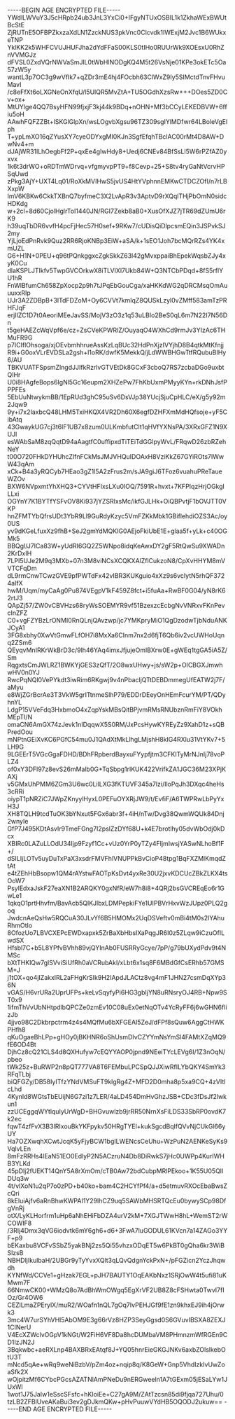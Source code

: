 -----BEGIN AGE ENCRYPTED FILE-----
YWdlLWVuY3J5cHRpb24ub3JnL3YxCi0+IFgyNTUxOSBIL1k1ZkhaWExBWUtBcStE
ZjRUTnE5OFBPZkxzaXdLN1ZzckNUS3pkVnc0Clcvdk1IWExjM2Jvc1B6WUkxeTNP
YklKK2k5WHFCVUJHUFJha2dYdFFaS00KLS0tIHo0RUUrWk9XOEsxU0RhZnVVMGJz
dFVSL0ZxdVQrNWVaSmJlL0tWbHlNODgKQ4M5t26VsNje01KPe3okETc5Oa57zW5y
wantL3p7OC3g9wVfIk7+qZDr3mE4hj4FOcbh63ClWxZ9Iy5SIMctdTnvFHvuMavI
/c8eFfXt6oLXGNeOnXfqU/l5UlQR5MvZtA+TU5OGdhXzsRw+++DOes5ZD0Cv+ox+
MtUYlge4QQ7BsyHFN99fjxjF3kj44k9BDq+nOHN+Mf3bCCyLEKEDBVW+6ffiu5oH
AAwhFQFZZBt+lSKGlGlpXn/wsLOgvbXgsu96TZ309sgIYlMDfwr64LBoleVgElph
T+ypLmXO16qZYusXY7cyeODYxgMI0KJn3SgfEfqhTBclAC00rMt4D8AW+DwNv4+m
dJAjWR31lLhOegbFf2P+qxEe4gIwHdy8+Uedj6CNEv84BfSsLl5W6rPZfAZ0yxvx
1k6t3drWO+oRDTmWDrvq+vfgmyvpPT9+f8Cevp+25+S8tv4ryGaNtVcrvHPSqUwd
zPkg3AjY+UXT4Lq01/RoXkMVIHwS5jvUS4HtYVphnnEMKwCTDCZOfI/n7rLBXxpW
ImV6KBKw6CkkTXBnQ7byfmeC3X2LvApR3v3AptvD9rXQqlTHjPbOmN0sidcHDKdg
w+2cl+8d60CjolHglrToI1440JN/RGI7Zekb8aB0+XusOfXJZ7jTR69dZUmU6rK9
h39uqTbDR6vvfH4pcFjHec57H0sef+9RKw7/cUDisQiDlpcsmEQin3JSPvkSJ2my
YjLjoEdPnRvk9Quz2RR6RjoKNBp3EiW+aSA/k+1sEO1Joh7bcMQrRZs4YK4xmUZL
G6+H1N+0PEU+q96tPQnkggxcZgkSkkZ63l42gMvxppaiBhEpekWqsbZJy4xyK0Cu
dlaKSPLJTIkfv5TwpGVCOrkwX8iTLVIXl7Ukb84W+Q3NTCbPDqd+8fS5rflYU1hR
FnWlBfumCh658ZpXocp2p9h7tJPqEbGouCga/xaHKKdWG2qDRCMsqOmAuuuxxRIp
UJr3A2ZDBpB+3ITdFDZoM+Oy6CVVt7kmlqZ8QUSkLzyl0vZMff583amTzPRHFJqF
erjIIZC1D7t0AeoriMEeJavSS/MojV3zO3z1q53uLBIo2BeS0qL6m7N22I7N56Dn
t5geHAEZcWqVpf6e/cz+ZsCVeKPWRlZ/OuyaqO4WXhCd9rmJv3YIzAc6THMuFR9G
p7ICIflOhsoga/xjOEvbmhhrueAssKzLqBUc32HdPnXjzIVYjhD8B4qtkMtKfnjj
R9i+G0oxVLrEVDSLa2gsh+l1oRK/dwfK5MekkQ/jLdWWBHGwTtfRQubuBIHy6/AU
TBKVUATFSpsmZlngdJJIfkRzrlvGTVEtDk8GCxF3cboQ7RS7zcbaDGo9uxbtQIHr
U0i8HAgfeBops6IgNl5Gc16eupm2XHZePw7FhKbUxmPMyyKYn+rkDNhJsfPPPFEs
5EbUuNtwykmBB/1EpRUd3ghC95uSv6DsVJp38YUcjSjuCpHLC/eX/g5y92m2Jqw9
9y+i7x2IaxbcQ48LHM5TxiHKQX4VR2Dh60X6egfDZHFXmMdHQfsoje+yF5CibAtq
43GwaykUG7cj3t6lF1UB7x8zum0ULKmbfutClt1qHVfYXNsPA/3XRxGFZ1N9XUJl
esWAbSaM8zqQqtD94aAagtfC0uffipxdTiTEiTdGGlpyWvL/FRqwD26zbRZehNeY
t00O720FHkDYHUhcZlfnFCkMsJMJVHQuIDOAxH8VziKkZ67GYiROts7IWwW43qAm
xCk+B4a3yRQCyb7HEao3gZ1l5A2zFrus2m/sJA9giJ6TFoz6vuahuPReTaueWZOv
BXW6NVpxmtYhXHQ3+CYVtHFIxsLXu0IOQ/7591R+hvxt+7KFPIqzHrjOGkglLLxi
OGYnY7K1BYTfYSFvOV8Ki937jYZSRlxsMc/ikfGJLHk+OiQBPvtjF1bOVJTT0VKP
hnZFMTYbQfrsUDt3YbR9Ll9GuRdyKzyc5VmFZKkMbk1GBiflehdiOZS3Ac/oy0US
yv9dKGeLfuxXz9fhB+SeJ2gmYdMQKIG0AEjoFkiUbE1E+glaa5f+yLk+c40OGMk5
BBQgl/J7ICa83W+yUdRI6GQ2Z5WNpo8idqKeAwxDY2gF5RtQwSu9XWADn2KrDxIH
7LPI5UJe2M9q3MXb+07n3M8viNCsXCQKXAlZflCukzoN8/CpXvHHYM8mVVTCFqDm
dL9rmCnwTCwzGVE9pfPWTdFx42vIBR3KUKguio4xXz9s6vcIytN5rhQF3724aIfX
hwM/Uqm/myCaAg0Pu874VEgpV1kF459Z8fct+i5fuAa+RwBF0G04/yN8rK62rtJ3
QApZj57/ZW0vCBVHzs68ryWsSOEMYR9vf51BzexzcEcbgNvVNRxvFKnPevcInZFZ
C0+vgFZYBzLrONMI0RnQLnjQAvzwp/jc7YMKpryMiO1QgDzodwTjbNduANKJCyA1
3FG8xbhy0XwVtGmwFLfOH7i8MxXa6CInm7nx2d6fjT6Qb6iv2vcUWHoUqnq2ZSm6
QEyqvMnIRKrWkBrD3c/9lh46YAq4imxJfjujeOmlBXrw0E+gWEq1tgGA5iA5Z/Sm
RqgxtsCmJWLRZ1BWKYjGES3zQfT/2O8wxUHwy+js/sW2p+OICBGXJmwhwHV0n0YJ
RwcPqNQl0VePYkdt3iwRim6RKgwj9v4nPbacljQTtDEBDmmegUfEATW2j7F/aMyu
e8WjZGrBcrAe3T3VkW5grITtnmeSlhP79/EDDrDEeyOnHEmFcurYM/PT/QDyhnYL
LdgP15VVeFdq3HxbmoO4xZqpYskMBsQitBPjvmRMsRNUbznRmFiY8VOkhMEpTI/N
omaCN6AmGX74zJevk1nIDqqwX5S0RM/JxPcsHywKYREyZz9XahD1z+sQBPredOou
mNPtnGEiXvKC6PGfC54mu0J1QAdXtMkLlhgLMjshH8kIG4RXlu31VtYKv7+5LH9G
9LGEErT5VGcGgaFDHD/BDhFRpberdBayxuFYypfjtm3CFKITyMrNJnIj78voPLZ4
of0xY3DFl97z8evS26mMalb0G+TqSbpg1rlKUK422VrifkZA1JGC36M23XPjKAXj
v5GMxUhPMM6ZGm3U6wc0LilLXG3fKTUVF345a7lzi/IloPqJh3DXqc4heHs3cRRi
oiypT1pNRZiC7JWpZKnyylHyxL0PEFuOYXRjJW9/t/EvfiF/A6TWPRwLbPyYxH3J
XH8TQLH9tcdTuOK3bYNxut5FGx6abr3f+4iH/nTw/Dvg38QwmWQUk84Dnj2wnyIe
GfP7J495KDtAsvIr9TmeFGng7I2pslZzDYf68U+k4E7brotlhy05dvWbOdj0kDcx
XBIRc0LAZuLLOdU34Ijp9Fzyf1Cc+vUz0YrP0yTZy4FIjmlwsjYASwNLhoBf1F+/
dSILIjLOTv5uyDuTxPaX3xsdrFMVFhlVNUPPkBvCioP48tpg1BqFXZMlKmqdZtAt
e4tZEhHbBsopw1QM4rAYstwFAOTpKsDvt4yxRe30U2jxvKDCUcZBkZLKX4tsOoW7
PsylEdxaJskF27eaXN1B2ARQKY0gxNfR/eW7h8i8+4QRj2bsGVCREqEo6r1GwLe1
1qkqO1prtHhvfm/BavAcb5QlKJlbxLDMPepkiFYe1UIPBVrHxvWzJUpz0PLQ2goq
JwdcnAeQsHw5RQCuA30JLvYf6B5HMOMx2UqDSVeftv0mBi4tM0s2lYAhuRhmOtIo
8OfozUo7LBVCXEPcEWDxapxk5ZrBaXbHbsIXaPqgJR6I0z5ZLqw9iCzuOfILwdSX
Hfsbl7C+b5L8YPfvBVhh89vjQYInAb0FUSRRyGcye/7pP/g79bUXydPdv9t4NMSc
bXtTHKlQw7glSVviSiUfRh0aVCRubAkI/xLbt6x1sq8F6MBdGfCsERhb57GMSM+J
j1tOX+qo4jIZakxIRL2aFHgKrSIk9H2IApdJLACtz8vg4mF1JHN27csmDqXYp36N
vGAS/H6vrURa2UprUFPs+keLvSqyfyPi6HG3gbIjYN8uRNsryOJ4RB+Npw9ST0x9
1ifmThVvUbNHtpdlbQPCZe0zmEv10C08uEx0etNqOTv4YcRyFF6j6wGHN6flizJb
4jjvo98C2Dkbrpctrm4z4s4MQfMu6bXFGEAI5ZeJ/dFPf8sQuw6AggCtHWKPHfh8
qKuOgaeBhLPp+gHOy0jBKHNR6oShUsmDIvCZYYmNsYmSl4FAMtXZqMQ9fE6OD4Bt
DjhCz8cQ21CLS4d8QXHufyw7cEQYYAOP0jpnd9NEeiTYcLEVg6I/1Z3nOqN/pbeo
tWk25z+BuRWP2n8pQT777VA8T6FEMbuLPCSpQJJXiwRfILYbQKY4SmYk3RFqTLbj
biQFGZy/DB58IyITfzYNdVMSuFT9klgRg4Z+MFD2D0mha8p5xa9CQ+4zVItIcLhd
4KynId8WGtsTbEUijN6G7zi1z7LER/4aLD454DmHvGhzJSB+CDc3fDsJf2lwkun1
zzUCEggqWYtlquIyUrWgD+BHGvuwlzb9jrRR50NrnXsFiLDS33SbRP0ovdK7k2ec
fqwT4zfFvX3B3IRIxouBkYKFpykv50HRgTYEl+kukSgcdBqlfQVvNjCUkGl66yUY
Ha7OZXwqhXCwtJcqK5yFjyBCW1bgILWENcsCeUhu+WzPuN2AENKeSyKs9VqlvLEn
8mFzRRHs4lEaN51EO0EdlyP2N5ACzruN4Db8DiRwkS7jHc0UWPp4KurIWHB3YLKd
45pDlj2fUEKT14QnY5A8rXmOm/cTB0Aw72bdCubpMRlPEkoo+1K55U05QlIDUq3w
4t/vlXoN1u2qP7o0zPD+b40ko+bam4C2HCYfPf4/a+d5etmuvRXOcEbaBwsZcQri
8kEluiAjfv6aRnBhwKWPAI1Y29IhCZ9uq5SAWbMHSRTQcEu0bywySCp98DfgVnRj
otX/LyKLHorfrm1uHp6aNhEHiFbDZA4urV2kM+7XGJTWwH8hL+WemST2rWCOWIF8
/3RIj4Dmx3qVG6iodvtk6mY6gh6+d6+3FwA7luGODUL61KVcn7a14ZAGo3YYF+p9
bEKaxbu8VCFvSSbZ5yakBNj2zs5Qi55vhzxODqET5w6PkBT0gQha6kr3WiBSlzsB
NBHDljIkulbaH/2UBGr9yTyYvxXQlt3qLQvQdgnYckPxN+/pFGZicn2YczJhqwdh
KYNfWd/CCVe1+gHzak7EGL+pJH7BAUTY1OqEAKbNxz1SRjOwW4t5ufi81uKMwm7F
66NmwCK00+WMzQ8o7AdBhWmOWgq5EgXrVF2UB8Z8cFSHwta0TwvI7fIOz/Gr4OW6
CEZlLmaZPErylX/muR2/WOafn1nQL7gOq7IvPEHJGf9fE1zn9khxEJ9ih4jOrwk3
3mc4W7urSYhVHl5AbOM9E3g66rVz8HZP3SeyGgsd0S6GVuvIBSXA8ZEXJ1CINerU
V4EcXZWclvOGpV1kNGt/W2FiH6VF8Da8hcDUMbaVM8PHmnzmWfRGEn9CD1IzJN2J
3Bqkwbc+aeRXLnp4BAXBRxEAtqf8J+YQ05hnrEieGKGJNKv6axbZOlslkebOtU3T
mNcd5qAe+wRq9weNiBzbV/pZm4oz+nqip8q/K8GeW+Gnp5VhdIzkIvUwZoaSfk2X
wOjpitzMf6CYbcPGcsAZATNlAmPNeDu9nERGweeln1A7tGExm05jESaLYw1JUxWl
1wot1J75JaIw1eSscSFsfc+hKIoiEe+C27gA9M/ZAtTzcsn85di9fjqa727Uhu/0
tzLB2ZFBlUveAKaBui3ev2gDJkmQKw+pHvPuuwVYdHB5OQODJ2ukuw==
-----END AGE ENCRYPTED FILE-----
